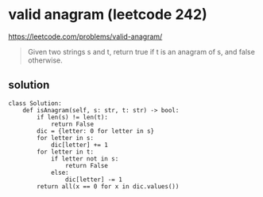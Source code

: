 # valid anagram (leetcode 242)

https://leetcode.com/problems/valid-anagram/

> Given two strings s and t, return true if t is an anagram of s, and false otherwise.

## solution

```
class Solution:
    def isAnagram(self, s: str, t: str) -> bool:
        if len(s) != len(t):
            return False
        dic = {letter: 0 for letter in s}
        for letter in s:
            dic[letter] += 1
        for letter in t:
            if letter not in s:
                return False
            else:
                dic[letter] -= 1
        return all(x == 0 for x in dic.values())
```
